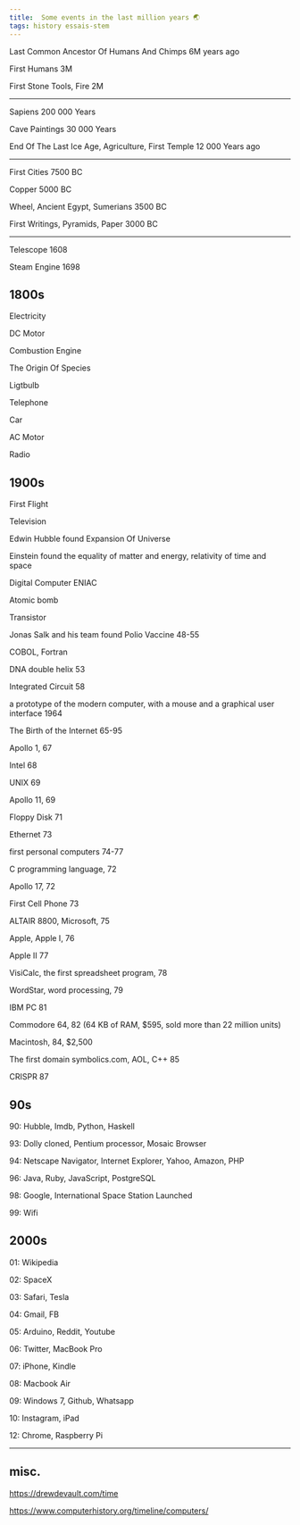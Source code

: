 ```yaml
---
title:  Some events in the last million years 🌏
tags: history essais-stem
--- 
```


Last Common Ancestor Of Humans And Chimps 6M years ago 

First Humans 3M  

First Stone Tools, Fire 2M 

---

Sapiens 200 000 Years

Cave Paintings 30 000 Years 

End Of The Last Ice Age, Agriculture, First Temple 12 000 Years ago 

---

First Cities 7500 BC 

Copper 5000 BC 

Wheel, Ancient Egypt, Sumerians 3500 BC 

First Writings, Pyramids, Paper 3000 BC

---

Telescope 1608

Steam Engine 1698

## 1800s

Electricity

DC Motor

Combustion Engine 

The Origin Of Species

Ligtbulb

Telephone

Car

AC Motor 

Radio


## 1900s 

First Flight 

Television 

Edwin Hubble found Expansion Of Universe 

Einstein found the equality of matter and energy, relativity of time and space 

Digital Computer ENIAC 

Atomic bomb 

Transistor 

Jonas Salk and his team found Polio Vaccine 48-55

COBOL, Fortran

DNA double helix 53 

Integrated Circuit 58

a prototype of the modern computer, with a mouse and a graphical user interface 1964

The Birth of the Internet 65-95

Apollo 1, 67

Intel 68

UNIX 69

Apollo 11, 69 

Floppy Disk 71 

Ethernet 73 

first personal computers 74-77 

C programming language, 72

Apollo 17, 72

First Cell Phone 73 

ALTAIR 8800, Microsoft, 75 

Apple, Apple I, 76 

Apple II 77

VisiCalc, the first spreadsheet program, 78

WordStar, word processing, 79 

IBM PC 81

Commodore 64, 82 (64 KB of RAM, $595, sold more than 22 million units)

Macintosh, 84, $2,500

The first domain symbolics.com, AOL, C++ 85 

CRISPR 87

## 90s

90: Hubble, Imdb, Python, Haskell

93: Dolly cloned, Pentium processor, Mosaic Browser

94: Netscape Navigator, Internet Explorer, Yahoo, Amazon, PHP

96: Java, Ruby, JavaScript, PostgreSQL

98: Google, International Space Station Launched

99: Wifi

## 2000s

01: Wikipedia

02: SpaceX

03: Safari, Tesla 

04: Gmail, FB 

05: Arduino, Reddit, Youtube

06: Twitter, MacBook Pro

07: iPhone, Kindle

08: Macbook Air

09: Windows 7, Github, Whatsapp 

10: Instagram, iPad

12: Chrome, Raspberry Pi


---

## misc. 

<https://drewdevault.com/time>

<https://www.computerhistory.org/timeline/computers/>